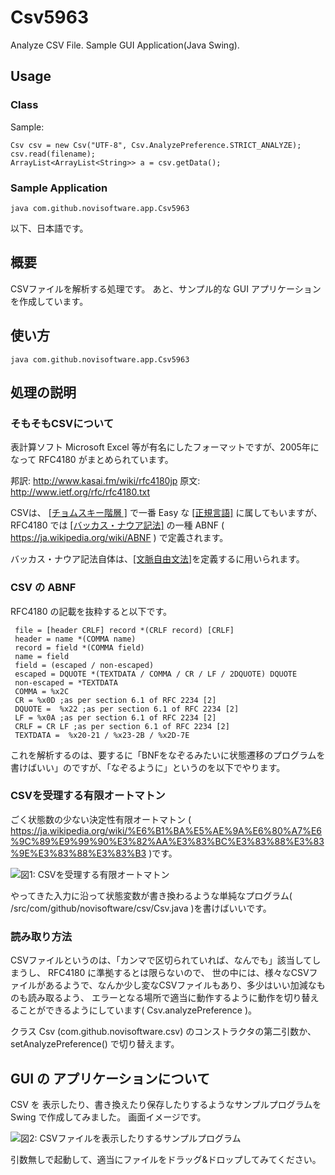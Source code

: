 # Csv5963
Analyze CSV File. Sample GUI Application(Java Swing).

## Usage

### Class

Sample:
```
Csv csv = new Csv("UTF-8", Csv.AnalyzePreference.STRICT_ANALYZE);
csv.read(filename);
ArrayList<ArrayList<String>> a = csv.getData();
```

### Sample Application

```
java com.github.novisoftware.app.Csv5963
```

以下、日本語です。

## 概要

CSVファイルを解析する処理です。
あと、サンプル的な GUI アプリケーションを作成しています。

## 使い方

```
java com.github.novisoftware.app.Csv5963
```

## 処理の説明

### そもそもCSVについて

表計算ソフト Microsoft Excel 等が有名にしたフォーマットですが、2005年になって RFC4180 がまとめられています。

邦訳: http://www.kasai.fm/wiki/rfc4180jp
原文: http://www.ietf.org/rfc/rfc4180.txt

CSVは、 [[チョムスキー階層 ]]( https://ja.wikipedia.org/wiki/%E3%83%81%E3%83%A7%E3%83%A0%E3%82%B9%E3%82%AD%E3%83%BC%E9%9A%8E%E5%B1%A4 ) で一番 Easy な [[正規言語]](https://ja.wikipedia.org/wiki/%E6%AD%A3%E8%A6%8F%E8%A8%80%E8%AA%9E) に属してもいますが、 RFC4180 では [[バッカス・ナウア記法]](https://ja.wikipedia.org/wiki/%E3%83%90%E3%83%83%E3%82%AB%E3%82%B9%E3%83%BB%E3%83%8A%E3%82%A6%E3%82%A2%E8%A8%98%E6%B3%95) の一種 ABNF ( https://ja.wikipedia.org/wiki/ABNF ) で定義されます。

バッカス・ナウア記法自体は、[[文脈自由文法]](https://ja.wikipedia.org/wiki/%E3%83%90%E3%83%83%E3%82%AB%E3%82%B9%E3%83%BB%E3%83%8A%E3%82%A6%E3%82%A2%E8%A8%98%E6%B3%95)を定義するに用いられます。

### CSV の ABNF

RFC4180 の記載を抜粋すると以下です。

```
 file = [header CRLF] record *(CRLF record) [CRLF]
 header = name *(COMMA name)
 record = field *(COMMA field)
 name = field
 field = (escaped / non-escaped)
 escaped = DQUOTE *(TEXTDATA / COMMA / CR / LF / 2DQUOTE) DQUOTE
 non-escaped = *TEXTDATA
 COMMA = %x2C
 CR = %x0D ;as per section 6.1 of RFC 2234 [2]
 DQUOTE =  %x22 ;as per section 6.1 of RFC 2234 [2]
 LF = %x0A ;as per section 6.1 of RFC 2234 [2]
 CRLF = CR LF ;as per section 6.1 of RFC 2234 [2]
 TEXTDATA =  %x20-21 / %x23-2B / %x2D-7E
```

これを解析するのは、要するに「BNFをなぞるみたいに状態遷移のプログラムを書けばいい」のですが、「なぞるように」というのを以下でやります。

### CSVを受理する有限オートマトン

ごく状態数の少ない決定性有限オートマトン ( https://ja.wikipedia.org/wiki/%E6%B1%BA%E5%AE%9A%E6%80%A7%E6%9C%89%E9%99%90%E3%82%AA%E3%83%BC%E3%83%88%E3%83%9E%E3%83%88%E3%83%B3 )です。

![図1: CSVを受理する有限オートマトン](/doc/img/state.png) 

やってきた入力に沿って状態変数が書き換わるような単純なプログラム( /src/com/github/novisoftware/csv/Csv.java )を書けばいいです。

### 読み取り方法

CSVファイルというのは、「カンマで区切られていれば、なんでも」該当してしまうし、 RFC4180 に準拠するとは限らないので、
世の中には、様々なCSVファイルがあるようで、なんか少し変なCSVファイルもあり、多少はいい加減なものも読み取るよう、
エラーとなる場所で適当に動作するように動作を切り替えることができるようにしています( Csv.analyzePreference )。

クラス Csv (com.github.novisoftware.csv) のコンストラクタの第二引数か、 setAnalyzePreference() で切り替えます。

## GUI の アプリケーションについて

CSV を 表示したり、書き換えたり保存したりするようなサンプルプログラムを Swing で作成してみました。
画面イメージです。

![図2: CSVファイルを表示したりするサンプルプログラム](/doc/img/app.png) 

引数無しで起動して、適当にファイルをドラッグ&ドロップしてみてください。

